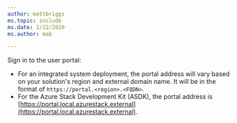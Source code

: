 ```yaml
---
author: mattbriggs
ms.topic: include
ms.date: 1/22/2020
ms.author: mab

---
```



Sign in to the user portal: 

* For an integrated system deployment, the portal address will vary based on your solution's region and external domain name. It will be in the format of `https://portal.<region>.<FQDN>`.
* For the Azure Stack Development Kit (ASDK), the portal address is [https://portal.local.azurestack.external](https://portal.local.azurestack.external).
